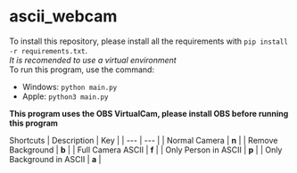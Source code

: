 # ascii_webcam

To install this repository, please install all the requirements with `pip install -r requirements.txt`.  
*It is recomended to use a virtual environment*  
To run this program, use the command:
- Windows: `python main.py`
- Apple: `python3 main.py`

**This program uses the OBS VirtualCam, please install OBS before running this program**

Shortcuts
| Description | Key |
| --- | --- |
| Normal Camera | **n** |
| Remove Background | **b** |
| Full Camera ASCII | **f** |
| Only Person in ASCII | **p** |
| Only Background in ASCII | **a** |

